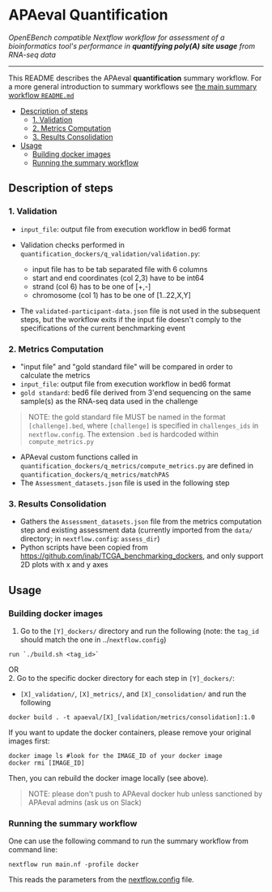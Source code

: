 # APAeval Quantification
*OpenEBench compatible Nextflow workflow for assessment of a bioinformatics tool's performance in **quantifying poly(A) site usage** from RNA-seq data*
___

This README describes the APAeval **quantification** summary workflow. For a more general introduction to summary workflows see [the main summary workflow `README.md`][readme-swf]

- [Description of steps](#description-of-steps)
  - [1. Validation](#1-validation)
  - [2. Metrics Computation](#2-metrics-computation)
  - [3. Results Consolidation](#3-results-consolidation)
- [Usage](#usage)
  - [Building docker images](#building-docker-images)
  - [Running the summary workflow](#running-the-summary-workflow)
## Description of steps
### 1. Validation
- `input_file`: output file from execution workflow in bed6 format
- Validation checks performed in `quantification_dockers/q_validation/validation.py`:
   - input file has to be tab separated file with 6 columns
   - start and end coordinates (col 2,3) have to be int64
   - strand (col 6) has to be one of [+,-]
   - chromosome (col 1) has to be one of [1..22,X,Y]   
  
- The `validated-participant-data.json` file is not used in the subsequent steps, but the workflow exits if the input file doesn't comply to the specifications of the current benchmarking event
  
### 2. Metrics Computation
- "input file" and "gold standard file" will be compared in order to calculate the metrics
- `input_file`: output file from execution workflow in bed6 format
- `gold standard`: bed6 file derived from 3'end sequencing on the same sample(s) as the RNA-seq data used in the challenge
>NOTE: the gold standard file MUST be named in the format `[challenge].bed`, where `[challenge]` is specified in `challenges_ids` in `nextflow.config`. The extension `.bed` is hardcoded within `compute_metrics.py`
- APAeval custom functions called in `quantification_dockers/q_metrics/compute_metrics.py` are defined in `quantification_dockers/q_metrics/matchPAS`
- The `Assessment_datasets.json` file is used in the following step

### 3. Results Consolidation
- Gathers the `Assessment_datasets.json` file from the metrics computation step and existing assessment data (currently imported from the `data/` directory; in `nextflow.config`: `assess_dir`)
- Python scripts have been copied from https://github.com/inab/TCGA_benchmarking_dockers, and only support 2D plots with x and y axes

## Usage
### Building docker images

1. Go to the `[Y]_dockers/` directory and run the following
(note: the `tag_id` should match the one in ../`nextflow.config`)
```
run `./build.sh <tag_id>`
```
OR   
2. Go to the specific docker directory for each step in `[Y]_dockers/`:
 - `[X]_validation/`, `[X]_metrics/`, and `[X]_consolidation/`
and run the following
```
docker build . -t apaeval/[X]_[validation/metrics/consolidation]:1.0
```
If you want to update the docker containers, please remove your original images first:
```
docker image ls #look for the IMAGE_ID of your docker image
docker rmi [IMAGE_ID]
```
Then, you can rebuild the docker image locally (see above).
> NOTE: please don't push to APAeval docker hub unless sanctioned by APAeval admins (ask us on Slack)

### Running the summary workflow
One can use the following command to run the summary workflow from command line:
```
nextflow run main.nf -profile docker
```
This reads the parameters from the [nextflow.config](nextflow.config) file.


[//]: # (References)
[readme-swf]: ../README.md